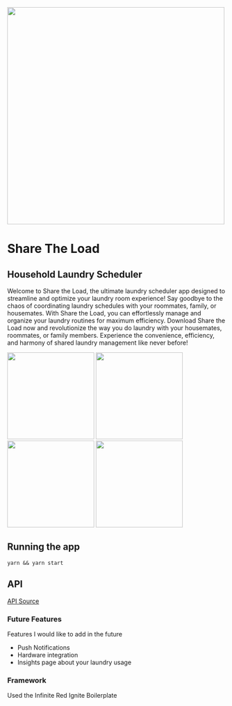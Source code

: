 <img src="https://share-the-load-assets.s3.us-east-2.amazonaws.com/Copy+of+Share+the+Load.png" height="500" >

# Share The Load

## Household Laundry Scheduler

Welcome to Share the Load, the ultimate laundry scheduler app designed to streamline and optimize your laundry room experience! Say goodbye to the chaos of coordinating laundry schedules with your roommates, family, or housemates. With Share the Load, you can effortlessly manage and organize your laundry routines for maximum efficiency.
Download Share the Load now and revolutionize the way you do laundry with your housemates, roommates, or family members. Experience the convenience, efficiency, and harmony of shared laundry management like never before!
<p float="left">
<img src="https://share-the-load-assets.s3.us-east-2.amazonaws.com/ShareTheLoad+Home+.png" width="200">
<img src="https://share-the-load-assets.s3.us-east-2.amazonaws.com/ShareTheLoad+Group.png" width="200">
<img src="https://share-the-load-assets.s3.us-east-2.amazonaws.com/ShareTheLoad+Schedule.png" width="200">
<img src="https://share-the-load-assets.s3.us-east-2.amazonaws.com/ShareTheLoad+Profile.png" width="200">
</p>

## Running the app

`yarn && yarn start`

## API

[API Source](https://github.com/Share-The-Load/share-the-load-api)

### Future Features

Features I would like to add in the future

- Push Notifications
- Hardware integration
- Insights page about your laundry usage

### Framework

Used the Infinite Red Ignite Boilerplate
